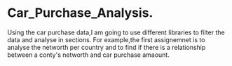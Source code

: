 # Car_Purchase_Analysis.
Using the car purchase data,I am going to use different libraries to filter the data and analyse in sections.
For example,the first assignemnet is to analyse the networth per country and to find if there is a relationship between a conty's networth and car purchase amaount.
